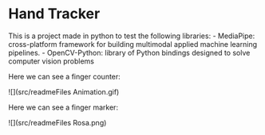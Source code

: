 # Hand Tracker

This is a project made in python to test the following libraries:
    - MediaPipe: cross-platform framework for building multimodal applied machine learning pipelines.
    - OpenCV-Python: library of Python bindings designed to solve computer vision problems

Here we can see a finger counter:

![](src/readmeFiles Animation.gif)

Here we can see a finger marker:

![](src/readmeFiles Rosa.png)